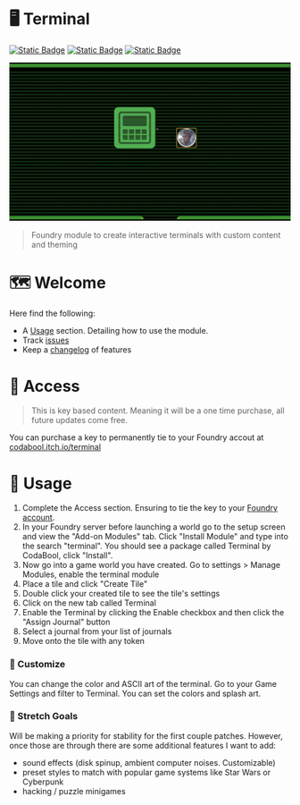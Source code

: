 # 🖥️ Terminal

[![Static Badge](https://img.shields.io/badge/Itch.io-CodaBool-red?style=flat-square&logo=itchdotio)](https://codabool.itch.io) [![Static Badge](https://img.shields.io/badge/Discord-CodaBool-blue?style=flat-square&logo=discord)](https://discord.gg/foundryvtt) [![Static Badge](https://img.shields.io/badge/Foundry%20Verfied%20Version-11-brightgreen?style=flat-square&logo=checkmarx)](https://github.com/CodaBool/terminal/issues)

![Preview Video](https://raw.githubusercontent.com/CodaBool/terminal/main/img/preview.gif)

> Foundry module to create interactive terminals with custom content and theming

# 🗺️ Welcome
Here find the following:

- A [Usage](https://github.com/CodaBool/terminal#-usage) section. Detailing how to use the module.
- Track [issues](https://github.com/CodaBool/terminal/issues)
- Keep a [changelog](https://github.com/CodaBool/terminal/blob/main/changelog.md) of features

# 🔑 Access
> This is key based content. Meaning it will be a one time purchase, all future updates come free.

You can purchase a key to permanently tie to your Foundry accout at [codabool.itch.io/terminal](https://codabool.itch.io/terminal)

# 🔨 Usage
1. Complete the Access section. Ensuring to tie the key to your [Foundry account](https://foundryvtt.com/me/purchases).
2. In your Foundry server before launching a world go to the setup screen and view the "Add-on Modules" tab. Click "Install Module" and type into the search "terminal". You should see a package called Terminal by CodaBool, click "Install".
3. Now go into a game world you have created. Go to settings > Manage Modules, enable the terminal module
4. Place a tile and click "Create Tile"
5. Double click your created tile to see the tile's settings
6. Click on the new tab called Terminal
6. Enable the Terminal by clicking the Enable checkbox and then click the "Assign Journal" button
7. Select a journal from your list of journals
8. Move onto the tile with any token

### 🎨 Customize
You can change the color and ASCII art of the terminal. Go to your Game Settings and filter to Terminal. You can set the colors and splash art.

### 🎈 Stretch Goals
Will be making a priority for stability for the first couple patches. However, once those are through there are some additional features I want to add:

- sound effects (disk spinup, ambient computer noises. Customizable)
- preset styles to match with popular game systems like Star Wars or Cyberpunk
- hacking / puzzle minigames
